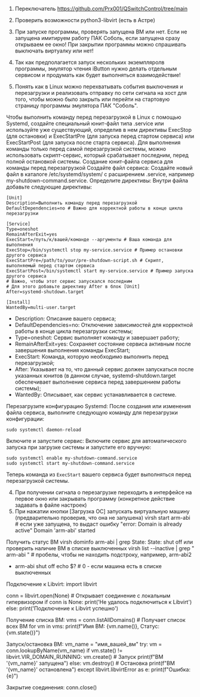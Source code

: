 1. Переключатель
https://github.com/Prx001/QSwitchControl/tree/main

2. Проверить возможности python3-libvirt (есть в Астре)

2. При запуске программы, проверять запущена ВМ или нет. Если не запущена имитируем работу ПАК Соболь, если запущена сразу открываем ее окно! При закрытии программы можно спрашивать выключать виртуалку или нет!

3. Так как предполагается запуск нескольких экземпляролв программы, эмулятор чтения iButton нужно делать отдельным сервисом и продумать как будет выполняться взаимодействие!

2. Понять как в Linux можно перехватывать события выключения и перезагрузки и реализовать отправку по сети сигнала на хост для того, чтобы можно было закрыть или перейти на стартовую страницу программы эмулятора ПАК "Соболь".

Чтобы выполнить команду перед перезагрузкой в Linux с помощью Systemd, создайте специальный юнит-файл типа .service или используйте уже существующий, определив в нем директивы ExecStop (для остановки) и ExecStartPre (для запуска перед стартом сервиса) или ExecStartPost (для запуска после старта сервиса). Для выполнения команды только перед самой перезагрузкой системы, можно использовать скрипт-сервис, который срабатывает последним, перед полной остановкой системы. 
Создание юнит-файла сервиса для команды перед перезагрузкой
Создайте файл сервиса:
Создайте новый файл в каталоге /etc/systemd/system/ с расширением .service, например my-shutdown-command.service.
Определите директивы:
Внутри файла добавьте следующие директивы:

```
[Unit]
Description=Выполнить команду перед перезагрузкой
DefaultDependencies=no # Важно для корректной работы в конце цикла перезагрузки

[Service]
Type=oneshot
RemainAfterExit=yes
ExecStart=/путь/к/вашей/команде --аргументы # Ваша команда для выполнения
ExecStop=/bin/systemctl stop my-service.service # Пример остановки другого сервиса
ExecStartPre=/path/to/your/pre-shutdown-script.sh # Скрипт, выполняемый перед стартом сервиса
ExecStartPost=/bin/systemctl start my-service.service # Пример запуска другого сервиса
# Важно, чтобы этот сервис запускался последним
# Для этого добавьте директиву After в блок [Unit]
After=systemd-shutdown.target

[Install]
WantedBy=multi-user.target
```

- Description: Описание вашего сервиса;
- DefaultDependencies=no: Отключение зависимостей для корректной работы в конце цикла перезагрузки системы;
- Type=oneshot: Сервис выполняет команду и завершает работу;
- RemainAfterExit=yes: Сохраняет состояние сервиса активным после завершения выполнения команды ExecStart;
- ExecStart: Команда, которую необходимо выполнить перед перезагрузкой;
- After: Указывает на то, что данный сервис должен запускаться после указанных юнитов (в данном случае, systemd-shutdown.target обеспечивает выполнение сервиса перед завершением работы системы);
- WantedBy: Описывает, как сервис устанавливается в системе.

Перезагрузите конфигурацию Systemd:
После создания или изменения файла сервиса, выполните следующую команду для перезагрузки конфигурации:

```
sudo systemctl daemon-reload
```

Включите и запустите сервис:
Включите сервис для автоматического запуска при загрузке системы и запустите его вручную:

```
sudo systemctl enable my-shutdown-command.service
sudo systemctl start my-shutdown-command.service
```
 
Теперь команда из `ExecStart` вашего сервиса будет выполняться перед перезагрузкой системы. 

4. При получении сигнала о перезагрузке переходить в интерфейсе на первое окно или закрывать программу (конкретное действие задавать в файле настроек)
5. При нажатии кнопки [Загрузка ОС] запускать виртуальную машину (предварительно проверив, что она не запушена)
virsh start arm-abi # если уже запущена, то выдаст ошибку "error: Domain is already active"
Domain 'arm-abi' started

Получить статус ВМ
virsh dominfo arm-abi | grep State:
State:          shut off
или проверить наличие ВМ в списке выключенных
virsh list --inactive | grep " arm-abi " # пробелы, чтобы не находить подстроку, например, arm-abi2
 -    arm-abi   shut off
echo $? # 0 - если машина есть в списке выключенных


Подключение к Libvirt:
import libvirt

conn = libvirt.open(None) # Открывает соединение с локальным гипервизором
if conn is None:
    print('Не удалось подключиться к Libvirt')
else:
    print('Подключение к Libvirt успешно')

Получение списка ВМ:
vms = conn.listAllDomains() # Получает список всех ВМ
for vm in vms:
    print(f"Имя ВМ: {vm.name()}, Статус: {vm.state()}")

Запуск/остановка ВМ:
vm_name = "имя_вашей_вм"
try:
    vm = conn.lookupByName(vm_name)
    if vm.state() != libvirt.VIR_DOMAIN_RUNNING:
        vm.create() # Запуск
        print(f"ВМ '{vm_name}' запущена")
    else:
        vm.destroy() # Остановка
        print(f"ВМ '{vm_name}' остановлена")
except libvirt.libvirtError as e:
    print(f"Ошибка: {e}")


Закрытие соединения:
conn.close()

